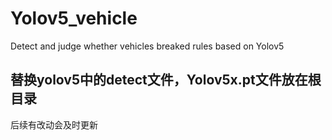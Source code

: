 # Yolov5_vehicle
Detect and judge whether vehicles breaked rules based on Yolov5


替换yolov5中的detect文件，Yolov5x.pt文件放在根目录
------------------------------
后续有改动会及时更新
